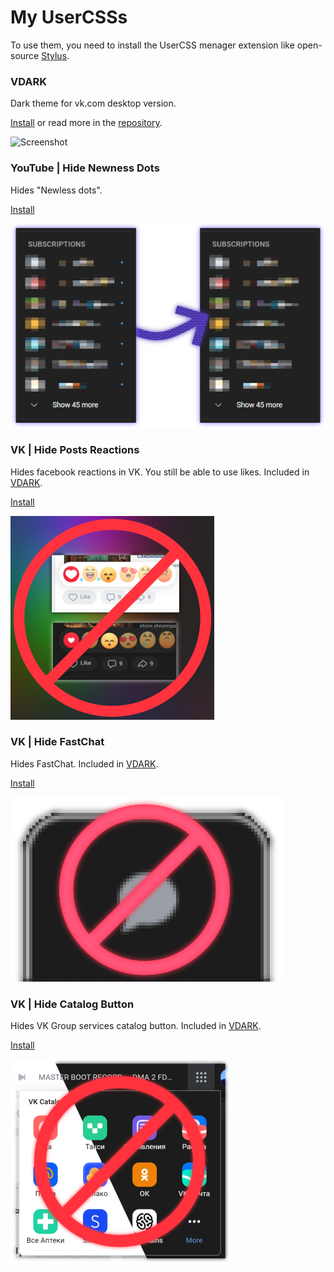 # My UserCSSs
To use them, you need to install the UserCSS menager extension like open-source [Stylus](https://github.com/openstyles/stylus).

### VDARK
Dark theme for vk.com desktop version. 

[Install](https://github.com/a0eoc/VDARK/raw/master/vdark.user.css) or read more in the [repository](https://github.com/a0eoc/VDARK).

![Screenshot](https://github.com/a0eoc/VDARK/raw/master/public/preview/1.png)



### YouTube | Hide Newness Dots
Hides "Newless dots".

[Install](YouTube.com/Hide-Newness-Dots.user.css)

[![Screenshot](YouTube.com/Hide-Newness-Dots_Preview_Thumbnail.png)](YouTube.com/Hide-Newness-Dots_Preview.png)


### VK | Hide Posts Reactions
Hides facebook reactions in VK. You still be able to use likes.
Included in [VDARK](https://github.com/a0eoc/VDARK).

[Install](VK.com/Hide-Posts-Reactions.user.css)

[![Screenshot](VK.com/Hide-Posts-Reactions_Preview_Thumbnail.png)](VK.com/Hide-Posts-Reactions_Preview.png)


### VK | Hide FastChat
Hides FastChat.
Included in [VDARK](https://github.com/a0eoc/VDARK).

[Install](VK.com/Hide-FastChat.user.css)

[![Screenshot](VK.com/Hide-FastChat_Preview_Thumbnail.png)](VK.com/Hide-FastChat_Preview.png)


### VK | Hide Catalog Button
Hides VK Group services catalog button.
Included in [VDARK](https://github.com/a0eoc/VDARK).

[Install](VK.com/Hide-Catalog-Button.user.css)

[![Screenshot](VK.com/Hide-Catalog-Button_Preview_Thumbnail.png)](VK.com/Hide-Catalog-Button_Preview.png)
